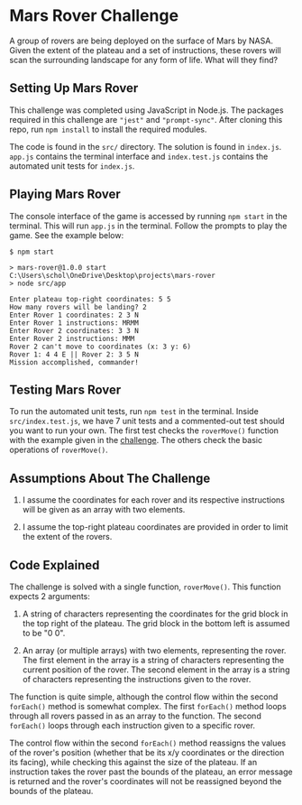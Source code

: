# Mars Rover Challenge
A group of rovers are being deployed on the surface of Mars by NASA. Given the extent of the plateau and a set of instructions, these rovers will scan the surrounding landscape for any form of life. What will they find?

## Setting Up Mars Rover
This challenge was completed using JavaScript in Node.js. The packages required in this challenge are `"jest"` and `"prompt-sync"`. After cloning this repo, run `npm install` to install the required modules.

The code is found in the `src/` directory. The solution is found in `index.js`. `app.js` contains the terminal interface and `index.test.js` contains the automated unit tests for `index.js`.

## Playing Mars Rover
The console interface of the game is accessed by running `npm start` in the terminal. This will run `app.js` in the terminal. Follow the prompts to play the game. See the example below:

```
$ npm start

> mars-rover@1.0.0 start C:\Users\schol\OneDrive\Desktop\projects\mars-rover
> node src/app

Enter plateau top-right coordinates: 5 5
How many rovers will be landing? 2
Enter Rover 1 coordinates: 2 3 N
Enter Rover 1 instructions: MRMM
Enter Rover 2 coordinates: 3 3 N
Enter Rover 2 instructions: MMM
Rover 2 can't move to coordinates (x: 3 y: 6)
Rover 1: 4 4 E || Rover 2: 3 5 N
Mission accomplished, commander!
```

## Testing Mars Rover
To run the automated unit tests, run `npm test` in the terminal. Inside `src/index.test.js`, we have 7 unit tests and a commented-out test should you want to run your own. The first test checks the `roverMove()` function with the example given in the [challenge](https://code.google.com/archive/p/marsrovertechchallenge/). The others check the basic operations of `roverMove()`.

## Assumptions About The Challenge
1. I assume the coordinates for each rover and its respective instructions will be given as an array with two elements.

2. I assume the top-right plateau coordinates are provided in order to limit the extent of the rovers.

## Code Explained
The challenge is solved with a single function, `roverMove()`. This function expects 2 arguments:

1. A string of characters representing the coordinates for the grid block in the top right of the plateau. The grid block in the bottom left is assumed to be "0 0".

2. An array (or multiple arrays) with two elements, representing the rover. The first element in the array is a string of characters representing the current position of the rover. The second element in the array is a string of characters representing the instructions given to the rover.

The function is quite simple, although the control flow within the second `forEach()` method is somewhat complex. The first `forEach()` method loops through all rovers passed in as an array to the function. The second `forEach()` loops through each instruction given to a specific rover.

The control flow within the second `forEach()` method reassigns the values of the rover's position (whether that be its x/y coordinates or the direction its facing), while checking this against the size of the plateau. If an instruction takes the rover past the bounds of the plateau, an error message is returned and the rover's coordinates will not be reassigned beyond the bounds of the plateau.
